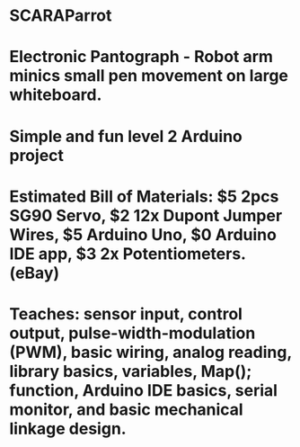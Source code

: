 # SCARAParrot
# Electronic Pantograph - Robot arm minics small pen movement on large whiteboard.

# Simple and fun level 2 Arduino project

# Estimated Bill of Materials: $5 2pcs SG90 Servo, $2 12x Dupont Jumper Wires, $5 Arduino Uno, $0 Arduino IDE app, $3 2x Potentiometers. (eBay)

# Teaches: sensor input, control output, pulse-width-modulation (PWM), basic wiring, analog reading, library basics, variables, Map(); function, Arduino IDE basics, serial monitor, and basic mechanical linkage design.
